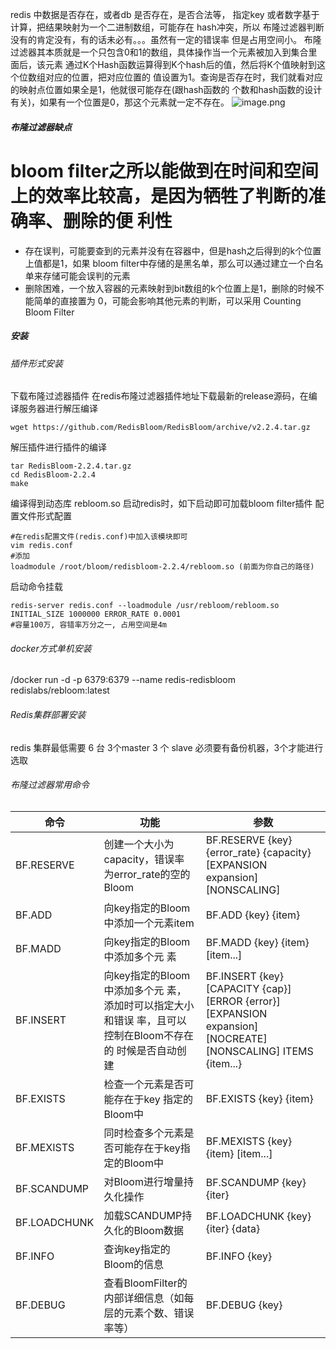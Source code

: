 redis 中数据是否存在，或者db 是否存在，是否合法等，
指定key 或者数字基于计算，把结果映射为一个二进制数组，可能存在 hash冲突，所以 布隆过滤器判断没有的肯定没有，有的话未必有。。。虽然有一定的错误率 但是占用空间小。
布隆过滤器其本质就是一个只包含0和1的数组，具体操作当一个元素被加入到集合里面后，该元素 通过K个Hash函数运算得到K个hash后的值，然后将K个值映射到这个位数组对应的位置，把对应位置的 值设置为1。查询是否存在时，我们就看对应的映射点位置如果全是1，他就很可能存在(跟hash函数的 个数和hash函数的设计有关)，如果有一个位置是0，那这个元素就一定不存在。 
![image.png](https://cdn.nlark.com/yuque/0/2023/png/21492435/1677480550810-b8e53303-a40b-4515-acd9-2da5b9437a66.png#averageHue=%23f5f5f4&clientId=u826c36fe-72c0-4&from=paste&height=440&id=u492ac7a4&originHeight=880&originWidth=1756&originalType=binary&ratio=2&rotation=0&showTitle=false&size=687547&status=done&style=none&taskId=u1fed146c-798b-426d-ace9-176fd834216&title=&width=878)

##### 布隆过滤器缺点

 # bloom filter之所以能做到在时间和空间上的效率比较高，是因为牺牲了判断的准确率、删除的便 利性

- 存在误判，可能要查到的元素并没有在容器中，但是hash之后得到的k个位置上值都是1，如果 bloom filter中存储的是黑名单，那么可以通过建立一个白名单来存储可能会误判的元素 
- 删除困难，一个放入容器的元素映射到bit数组的k个位置上是1，删除的时候不能简单的直接置为 0，可能会影响其他元素的判断，可以采用 Counting Bloom Filter

##### 安装					

###### 插件形式安装 

下载布隆过滤器插件 
在redis布隆过滤器插件地址下载最新的release源码，在编译服务器进行解压编译 

```
wget https://github.com/RedisBloom/RedisBloom/archive/v2.2.4.tar.gz
```

解压插件进行插件的编译 

```
tar RedisBloom-2.2.4.tar.gz
cd RedisBloom-2.2.4
make
```

编译得到动态库 rebloom.so 启动redis时，如下启动即可加载bloom filter插件 
配置文件形式配置 

```
#在redis配置文件(redis.conf)中加入该模块即可
vim redis.conf
#添加
loadmodule /root/bloom/redisbloom-2.2.4/rebloom.so (前面为你自己的路径)
```

启动命令挂载 

```
redis-server redis.conf --loadmodule /usr/rebloom/rebloom.so INITIAL_SIZE 1000000 ERROR_RATE 0.0001
#容量100万, 容错率万分之一, 占用空间是4m
```

###### docker方式单机安装 

/docker run -d -p 6379:6379 --name redis-redisbloom redislabs/rebloom:latest

###### Redis集群部署安装 

redis 集群最低需要 6 台     3个master  3 个 slave  必须要有备份机器，3个才能进行选取

###### 布隆过滤器常用命令

| 命令         | 功能                                                         | 参数                                                         |
| ------------ | ------------------------------------------------------------ | ------------------------------------------------------------ |
| BF.RESERVE   | 创建一个大小为capacity，错误率 为error_rate的空的Bloom       | BF.RESERVE {key} {error_rate} {capacity} [EXPANSION expansion] [NONSCALING] |
| BF.ADD       | 向key指定的Bloom中添加一个元素item                           | BF.ADD {key} {item}                                          |
| BF.MADD      | 向key指定的Bloom中添加多个元 素                              | BF.MADD {key} {item} [item...]                               |
| BF.INSERT    | 向key指定的Bloom中添加多个元 素，添加时可以指定大小和错误 率，且可以控制在Bloom不存在的 时候是否自动创建 | BF.INSERT {key} [CAPACITY {cap}] [ERROR {error}] [EXPANSION expansion] [NOCREATE] [NONSCALING] ITEMS {item...} |
| BF.EXISTS    | 检查一个元素是否可能存在于key 指定的Bloom中                  | BF.EXISTS {key} {item}                                       |
| BF.MEXISTS   | 同时检查多个元素是否可能存在于key指定的Bloom中               | BF.MEXISTS {key} {item} [item...]                            |
| BF.SCANDUMP  | 对Bloom进行增量持久化操作                                    | BF.SCANDUMP {key} {iter}                                     |
| BF.LOADCHUNK | 加载SCANDUMP持久化的Bloom数据                                | BF.LOADCHUNK {key} {iter} {data}                             |
| BF.INFO      | 查询key指定的Bloom的信息                                     | BF.INFO {key}                                                |
| BF.DEBUG     | 查看BloomFilter的内部详细信息（如每层的元素个数、错误率等）  | BF.DEBUG {key}                                               |

###### 	

 	 

